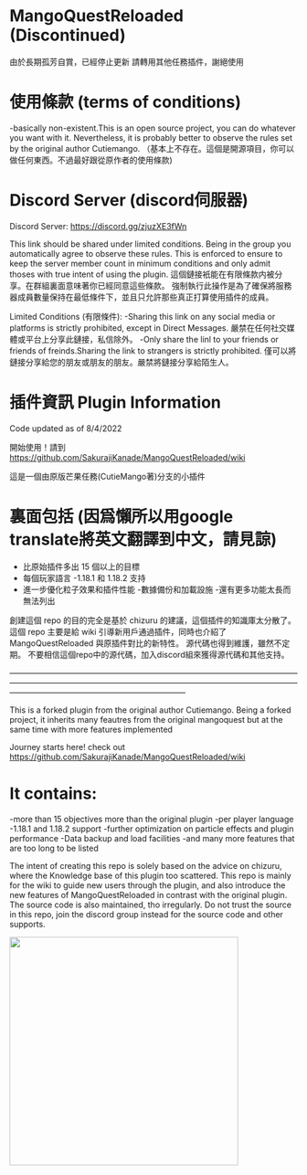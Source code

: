 # MangoQuestReloaded (Discontinued)


由於長期孤芳自賞，已經停止更新
請轉用其他任務插件，謝絕使用





# 使用條款 (terms of conditions)
-basically non-existent.This is an open source project, you can do whatever you want with it. Nevertheless, it is probably better to observe the rules set by the original author Cutiemango.
 （基本上不存在。這個是開源項目，你可以做任何東西。不過最好跟從原作者的使用條款)


# Discord Server (discord伺服器)
Discord Server: https://discord.gg/zjuzXE3fWn 

This link should be shared under limited conditions. Being in the group you automatically agree to observe these rules.
This is enforced to ensure to keep the server member count in minimum conditions and only admit thoses with true intent of using the plugin.
這個鏈接衹能在有限條款内被分享。在群組裏面意味著你已經同意這些條款。
強制執行此操作是為了確保將服務器成員數量保持在最低條件下，並且只允許那些真正打算使用插件的成員。

Limited Conditions (有限條件):
-Sharing this link on any social media or platforms is strictly prohibited, except in Direct Messages.
 嚴禁在任何社交媒體或平台上分享此鏈接，私信除外。
-Only share the linl to your friends or friends of freinds.Sharing the link to strangers is strictly prohibited.
 僅可以將鏈接分享給您的朋友或朋友的朋友。嚴禁將鏈接分享給陌生人。

# 插件資訊 Plugin Information

Code updated as of 8/4/2022

開始使用！請到 https://github.com/SakurajiKanade/MangoQuestReloaded/wiki

這是一個由原版芒果任務(CutieMango著)分支的小插件

# 裏面包括 (因爲懶所以用google translate將英文翻譯到中文，請見諒)
- 比原始插件多出 15 個以上的目標
- 每個玩家語言
-1.18.1 和 1.18.2 支持
- 進一步優化粒子效果和插件性能
-數據備份和加載設施
-還有更多功能太長而無法列出

創建這個 repo 的目的完全是基於 chizuru 的建議，這個插件的知識庫太分散了。
這個 repo 主要是給 wiki 引導新用戶通過插件，同時也介紹了 MangoQuestReloaded 與原插件對比的新特性。
源代碼也得到維護，雖然不定期。 不要相信這個repo中的源代碼，加入discord組來獲得源代碼和其他支持。

——————————————————————————————————————————————————————————————————————————————————————————————

This is a forked plugin from the original author Cutiemango.
Being a forked project, it inherits many feautres from the original mangoquest but at the same time with more features implemented

Journey starts here!
check out https://github.com/SakurajiKanade/MangoQuestReloaded/wiki

# It contains:
-more than 15 objectives more than the original plugin
-per player language
-1.18.1 and 1.18.2 support
-further optimization on particle effects and plugin performance
-Data backup and load facilities
-and many more features that are too long to be listed

The intent of creating this repo is solely based on the advice on chizuru, where the Knowledge base of this plugin too scattered.
This repo is mainly for the wiki to guide new users through the plugin, and also introduce the new features of MangoQuestReloaded in contrast with the original plugin.
The source code is also maintained, tho irregularly. Do not trust the source in this repo, join the discord group instead for the source code and other supports.

<img src="https://user-images.githubusercontent.com/27722725/162470784-2a34c388-6584-4231-af6e-ae11bbd2a2ec.png" width="400" height="400" />
